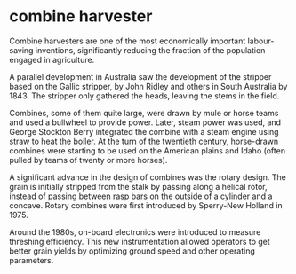 # combine harvester

Combine harvesters are one of the most economically important labour-saving inventions, significantly reducing the fraction of the population engaged in agriculture.

A parallel development in Australia saw the development of the stripper based on the Gallic stripper, by John Ridley and others in South Australia by 1843. The stripper only gathered the heads, leaving the stems in the field.

Combines, some of them quite large, were drawn by mule or horse teams and used a bullwheel to provide power. Later, steam power was used, and George Stockton Berry integrated the combine with a steam engine using straw to heat the boiler.  At the turn of the twentieth century, horse-drawn combines were starting to be used on the American plains and Idaho (often pulled by teams of twenty or more horses).

A significant advance in the design of combines was the rotary design. The grain is initially stripped from the stalk by passing along a helical rotor, instead of passing between rasp bars on the outside of a cylinder and a concave. Rotary combines were first introduced by Sperry-New Holland in 1975.

Around the 1980s, on-board electronics were introduced to measure threshing efficiency. This new instrumentation allowed operators to get better grain yields by optimizing ground speed and other operating parameters.
